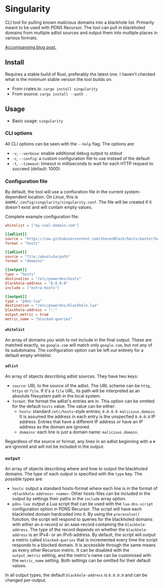 # Singularity

CLI tool for pulling known malicious domains into a blackhole list. Primarily meant to be used with PDNS Recursor. The tool can pull in blackholed domains from multiple adlist sources and output them into multiple places in various formats.

[Accompanying blog post.](https://blog.spans.me/i-thought-pihole-was-kinda-bad-so-i-made-my-own/)

## Install

Requires a stable build of Rust, preferably the latest one. I haven't checked what is the minimum stable version the tool builds on.

* From crates.io: `cargo install singularity`
* From source: `cargo install --path .`

## Usage

* Basic usage: `singularity`

### CLI options

All CLI options can be seen with the `--help` flag. The options are:

* `-v`, `--verbose`: enable additional debug output to stdout
* `-c`, `--config`: a custom configuration file to use instead of the default
* `-t`, `--timeout`: timeout in milliseconds to wait for each HTTP request to succeed (default: 1000)

### Configuration file

By default, the tool will use a confiuration file in the current system-dependent location. On Linux, this is `$HOME/.config/singularity/singularity.conf`. The file will be created if it doesn't exist and will contain empty values.

Complete example configuration file:

```toml
whitelist = ["my-cool-domain.com"]

[[adlist]]
source = "https://raw.githubusercontent.com/StevenBlack/hosts/master/hosts"
format = "hosts"

[[adlist]]
source = "file:/absolute/path"
format = "domains"

[[output]]
type = "hosts"
destination = "/etc/powerdns/hosts"
blackhole-address = "0.0.0.0"
include = ["extra-hosts"]

[[output]]
type = "pdns-lua"
destination = "/etc/powerdns/blackhole.lua"
blackhole-address = "::"
output_metric = true
metric_name = "blocked-queries"
```

#### `whitelist`

An array of domains you wish to not include in the final output. These are matched exactly, so `google.com` will match only `google.com`, but not any of its subdomains. The configuration option can be left out entirely for a default empty whitelist.

#### `adlist`

An array of objects describing adlist sources. They have two keys:
* `source`: URL to the source of the adlist. The URL scheme can be `http`, `https` or `file`. If it's a `file` URL, its path will be interpreted as an absolute filesystem path in the local system.
* `format`: the format the adlist's entries are in. This option can be omitted for the default `hosts` value. The value can be either:
    * `hosts`: standard `/etc/hosts`-style entries; `0.0.0.0 malicious.domain`. It is assumed the address in each entry is the unspecfied `0.0.0.0` IP address. Entries that have a different IP address or have an IP address as the domain are ignored.
    * `domains`: each line is just a domain name: `malicious.domain`.

Regardless of the source or format, any lines in an adlist beginning with a `#` are ignored and will not be included in the output.

### `output`

An array of objects describing where and how to output the blackholed domains. The type of each output is specified with the `type` key. The possible types are:
* `hosts`: output a standard hosts-format where each line is in the format of `<blackhole-address> <name>`. Other hosts-files can be included in the output by settings their paths in the `include` array option.
* `pdns-lua`: output a Lua script that can be used with the `lua-dns-script` configuration option in PDNS Recursor. The script will have each blackholed domain hardcoded into it. By using the `preresolve()` function, the script will respond to queries for the blackholed domains with either an `A`-record or an `AAAA`-record containing the `blackhole-address`. The type of the record depends on whether the `blackhole-address` is an IPv4- or an IPv6-address. By default, the script will output a metric called `blocked-queries` that is incremented every time the script responds to a blocked domain. It is accessible through the same means as every other Recursor metric. It can be disabled with the `output_metric` setting, and the metric's name can be customised with the `metric_name` setting. Both settings can be omitted for their default values.

In all output types, the default `blackhole-address` is `0.0.0.0` and can be changed per-output.
